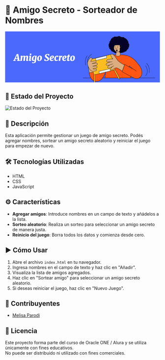 # 🎁 Amigo Secreto - Sorteador de Nombres

![Portada del Proyecto](assets/amigo-secreto-portada.png)

## 📌 Estado del Proyecto

![Estado del Proyecto](https://img.shields.io/badge/STATUS-COMPLETADO-green)

## 📖 Descripción

Esta aplicación permite gestionar un juego de amigo secreto.
Podés agregar nombres, sortear un amigo secreto aleatorio y reiniciar el juego para empezar de nuevo.

## 🛠️ Tecnologías Utilizadas

- HTML
- CSS
- JavaScript

## ⚙️ Características

- **Agregar amigos**: Introduce nombres en un campo de texto y añádelos a la lista.
- **Sorteo aleatorio**: Realiza un sorteo para seleccionar un amigo secreto de manera justa.
- **Reinicio del juego**: Borra todos los datos y comienza desde cero.

## ▶️ Cómo Usar

1. Abre el archivo `index.html` en tu navegador.
2. Ingresa nombres en el campo de texto y haz clic en "Añadir".
3. Visualiza la lista de amigos agregados.
4. Haz clic en "Sortear amigo" para seleccionar un amigo secreto aleatorio.
5. Si deseas reiniciar el juego, haz clic en "Nuevo Juego".

## 🧪 Contribuyentes

- [Melisa Parodi](https://github.com/melisaparodi-hub)

## 📄 Licencia
Este proyecto forma parte del curso de Oracle ONE / Alura y se utiliza únicamente con fines educativos.  
No puede ser distribuido ni utilizado con fines comerciales.
